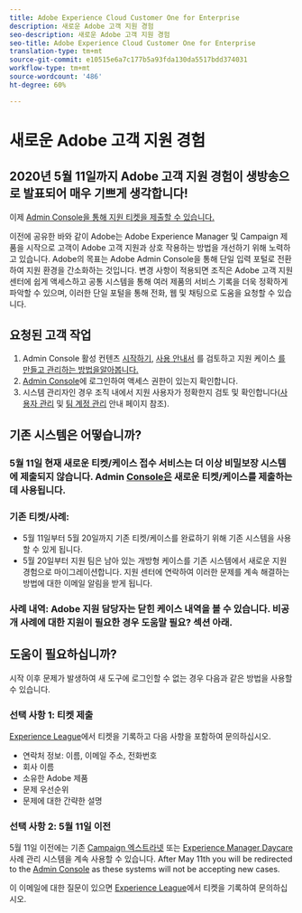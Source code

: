 ```yaml
---
title: Adobe Experience Cloud Customer One for Enterprise
description: 새로운 Adobe 고객 지원 경험
seo-description: 새로운 Adobe 고객 지원 경험
seo-title: Adobe Experience Cloud Customer One for Enterprise
translation-type: tm+mt
source-git-commit: e10515e6a7c177b5a93fda130da5517bdd374031
workflow-type: tm+mt
source-wordcount: '486'
ht-degree: 60%

---
```



# 새로운 Adobe 고객 지원 경험

## 2020년 5월 11일까지 Adobe 고객 지원 경험이 생방송으로 발표되어 매우 기쁘게 생각합니다!

이제 [Admin Console을 통해 지원 티켓을 제출할 수 있습니다.](https://adminconsole.adobe.com/)

이전에 공유한 바와 같이 Adobe는 Adobe Experience Manager 및 Campaign 제품을 시작으로 고객이 Adobe 고객 지원과 상호 작용하는 방법을 개선하기 위해 노력하고 있습니다. Adobe의 목표는 Adobe Admin Console을 통해 단일 입력 포털로 전환하여 지원 환경을 간소화하는 것입니다. 변경 사항이 적용되면 조직은 Adobe 고객 지원 센터에 쉽게 액세스하고 공통 시스템을 통해 여러 제품의 서비스 기록을 더욱 정확하게 파악할 수 있으며, 이러한 단일 포털을 통해 전화, 웹 및 채팅으로 도움을 요청할 수 있습니다.

## 요청된 고객 작업

1. Admin Console 활성 컨텐츠 [시작하기](https://helpx.adobe.com/kr/enterprise/get-started.html), [사용 안내서](https://helpx.adobe.com/kr/enterprise/managing/user-guide.html) 를 검토하고 지원 케이스 [를 만들고 관리하는 방법을알아봅니다.](https://helpx.adobe.com/enterprise/using/support-and-expert-services.html)
1. [Admin Console](https://adminconsole.adobe.com/)에 로그인하여 액세스 권한이 있는지 확인합니다.
1. 시스템 관리자인 경우 조직 내에서 지원 사용자가 정확한지 검토 및 확인합니다([사용자 관리](https://helpx.adobe.com/kr/enterprise/using/users.html) 및 [팀 계정 관리](https://helpx.adobe.com/kr/enterprise/using/accounts.html) 안내 페이지 참조).

## 기존 시스템은 어떻습니까?

### 5월 11일 현재 새로운 티켓/케이스 접수 서비스는 더 이상 비밀보장 시스템에 제출되지 않습니다.  Admin [Console은](https://adminconsole.adobe.com/) 새로운 티켓/케이스를 제출하는 데 사용됩니다.

### 기존 티켓/사례:
* 5월 11일부터 5월 20일까지 기존 티켓/케이스를 완료하기 위해 기존 시스템을 사용할 수 있게 됩니다.
* 5월 20일부터 지원 팀은 남아 있는 개방형 케이스를 기존 시스템에서 새로운 지원 경험으로 마이그레이션합니다.  지원 센터에 연락하여 이러한 문제를 계속 해결하는 방법에 대한 이메일 알림을 받게 됩니다.

### 사례 내역: Adobe 지원 담당자는 닫힌 케이스 내역을 볼 수 있습니다.  비공개 사례에 대한 지원이 필요한 경우 도움말 필요? 섹션 아래.

## 도움이 필요하십니까?

시작 이후 문제가 발생하여 새 도구에 로그인할 수 없는 경우 다음과 같은 방법을 사용할 수 있습니다.

### 선택 사항 1: 티켓 제출

[Experience League](https://experienceleague.adobe.com/?support-solution=General#support)에서 티켓을 기록하고 다음 사항을 포함하여 문의하십시오.

* 연락처 정보: 이름, 이메일 주소, 전화번호
* 회사 이름
* 소유한 Adobe 제품
* 문제 우선순위
* 문제에 대한 간략한 설명

### 선택 사항 2: 5월 11일 이전

5월 11일 이전에는 기존 [Campaign 엑스트라넷](https://support.neolane.net/webApp/extranetLogin) 또는 [Experience Manager Daycare](https://daycare.day.com/home.html) 사례 관리 시스템을 계속 사용할 수 있습니다. After May 11th you will be redirected to the [Admin Console](https://adminconsole.adobe.com/) as these systems will not be accepting new cases.


이 이메일에 대한 질문이 있으면 [Experience League](https://experienceleague.adobe.com/?support-solution=General#support)에서 티켓을 기록하여 문의하십시오.
